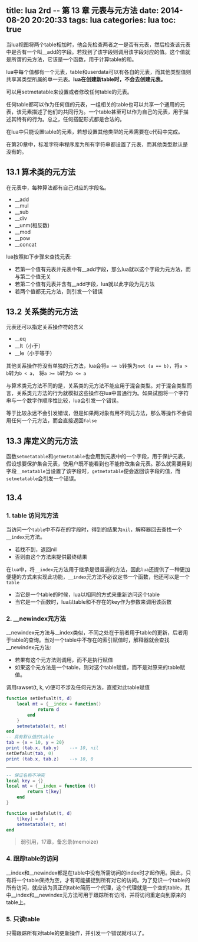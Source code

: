 title: lua 2rd -- 第 13 章 元表与元方法
date: 2014-08-20 20:20:33
tags: lua
categories: lua
toc: true
---

当lua视图将两个table相加时，他会先检查两者之一是否有元表，然后检查该元表中是否有一个叫__add的字段。若找到了该字段则调用该字段对应的值。这个值就是所谓的元方法，它该是一个函数，用于计算table的和。

lua中每个值都有一个元表，table和userdata可以有各自的元表，而其他类型值则共享其类型所属的单一元表。**lua在创建新table时，不会去创建元表。**

可以用setmetatable来设置或者修改任何table的元表。

任何table都可以作为任何值的元表，一组相关的table也可以共享一个通用的元表，该元素描述了他们的共同行为。一个table甚至可以作为自己的元表，用于描述其特有的行为。总之，任何搭配形式都是合法的。

在lua中只能设置table的元素，若想设置其他类型的元素需要在c代码中完成。

在第20章中，标准字符串程序库为所有字符串都设置了元表，而其他类型默认是没有的。

## 13\.1 算术类的元方法

在元表中，每种算法都有自己对应的字段名。

* __add
* __mul
* __sub
* __div
* __unm(相反数)
* __mod
* __pow
* __concat


lua按照如下步骤来查找元表:

* 若第一个值有元表并元表中有__add字段，那么lua就以这个字段为元方法，而与第二个值无关
* 若第二个值有元表并含有__add字段，lua就以此字段为元方法
* 若两个值都无元方法，则引发一个错误

## 13\.2 关系类的元方法

元表还可以指定关系操作符的含义

* __eq
* __lt（小于）
* __le（小于等于）

其他关系操作符没有单独的元方法，lua会将`a ~= b`转换为`not (a == b)`，将`a > b`转为`b < a`， 将`a >= b`转为`b <= a`


与算术类元方法不同的是，关系类的元方法不能应用于混合类型。对于混合类型而言，关系类元方法的行为就模拟这些操作在lua中普通行为。如果试图将一个字符串与一个数字作顺序性比较，lua会引发一个错误。

等于比较永远不会引发错误，但是如果两对象有用不同元方法，那么等操作不会调用任何一个元方法，而会直接返回`false`

## 13\.3 库定义的元方法

函数`setmetatable`和`getmetatable`也会用到元表中的一个字段，用于保护元表，假设想要保护集合元表，使用户既不能看到也不能修改集合元表。那么就需要用到字段`__metatable`当设置了该字段时，`getmetatable`便会返回该字段的值，而`setmetatable`会引发一个错误。

## 13\.4

### 1\. table 访问元方法

当访问一个`table`中不存在的字段时，得到的结果为`nil`，解释器回去查找一个`__index`元方法。

* 若找不到，返回nil
* 否则由这个方法来提供最终结果

在`lua`中，将`__index`元方法用于继承是很普遍的方法，因此`lua`还提供了一种更加便捷的方式来实现此功能，`__index`元方法不必议定书一个函数，他还可以是一个`table`

* 当它是一个table的时候，lua以相同的方式来重新访问这个table
* 当它是一个函数时，lua以table和不存在的key作为参数来调用该函数

### 2\. __newindex元方法

__newindex元方法与__index类似，不同之处在于前者用于table的更新，后者用于table的查询。当对一个table中不存在的索引赋值时，解释器就会查找__newindex元方法:

* 若果有这个元方法则调用，而不是执行赋值
* 如果这个元方法是一个table，则对这个table赋值，而不是对原来的table赋值。

调用rawset(t, k, v)便可不涉及任何元方法，直接对此table赋值

```lua
function setDefualt(t, d)
    local mt = {__index = function()
            return d
        end
    }
    setmetatable(t, mt)
end
-- 具有默认值的table
tab = {x = 10, y = 20}
print (tab.x, tab.y)    --> 10, nil
setDefalut(tab, 0)
print (tab.x, tab.z)    --> 10, 0
```
---------

```lua
-- 保证名称不冲突
local key = {}
local mt = {__index = function (t)
        return t[key]
    end
}

function setDefalut(t, d)
    t[key] = d
    setmetatable(t, mt)
end
```

> 弱引用，17章，备忘录(memoize)




### 4\. 跟踪table的访问

__index和__newindex都是在table中没有所需访问的index时才起作用。因此，只有将一个table保持为空，才有可能捕捉到所有对它的访问。为了见识一个table的所有访问，就应该为真正的table简历一个代理，这个代理就是一个空的table，其中__index和__newindex元方法可用于跟踪所有访问，并将访问重定向到原来的table上。

### 5\. 只读table

只需跟踪所有对table的更新操作，并引发一个错误就可以了。

